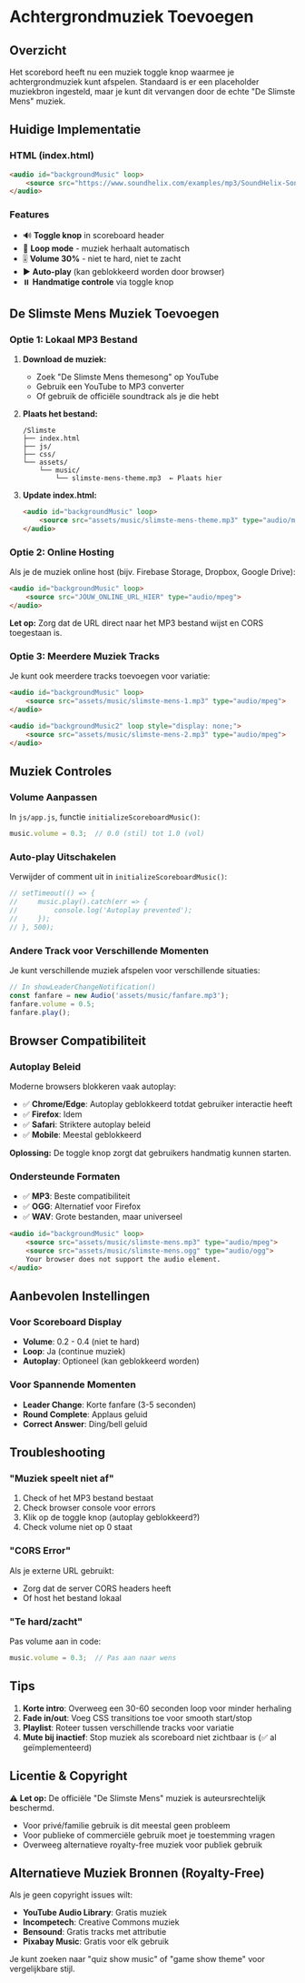 # Achtergrondmuziek Toevoegen

## Overzicht
Het scorebord heeft nu een muziek toggle knop waarmee je achtergrondmuziek kunt afspelen. Standaard is er een placeholder muziekbron ingesteld, maar je kunt dit vervangen door de echte "De Slimste Mens" muziek.

## Huidige Implementatie

### HTML (index.html)
```html
<audio id="backgroundMusic" loop>
    <source src="https://www.soundhelix.com/examples/mp3/SoundHelix-Song-1.mp3" type="audio/mpeg">
</audio>
```

### Features
- 🔊 **Toggle knop** in scoreboard header
- 🔁 **Loop mode** - muziek herhaalt automatisch
- 🎚️ **Volume 30%** - niet te hard, niet te zacht
- ▶️ **Auto-play** (kan geblokkeerd worden door browser)
- ⏸️ **Handmatige controle** via toggle knop

## De Slimste Mens Muziek Toevoegen

### Optie 1: Lokaal MP3 Bestand

1. **Download de muziek:**
   - Zoek "De Slimste Mens themesong" op YouTube
   - Gebruik een YouTube to MP3 converter
   - Of gebruik de officiële soundtrack als je die hebt

2. **Plaats het bestand:**
   ```
   /Slimste
   ├── index.html
   ├── js/
   ├── css/
   └── assets/
       └── music/
           └── slimste-mens-theme.mp3  ← Plaats hier
   ```

3. **Update index.html:**
   ```html
   <audio id="backgroundMusic" loop>
       <source src="assets/music/slimste-mens-theme.mp3" type="audio/mpeg">
   </audio>
   ```

### Optie 2: Online Hosting

Als je de muziek online host (bijv. Firebase Storage, Dropbox, Google Drive):

```html
<audio id="backgroundMusic" loop>
    <source src="JOUW_ONLINE_URL_HIER" type="audio/mpeg">
</audio>
```

**Let op:** Zorg dat de URL direct naar het MP3 bestand wijst en CORS toegestaan is.

### Optie 3: Meerdere Muziek Tracks

Je kunt ook meerdere tracks toevoegen voor variatie:

```html
<audio id="backgroundMusic" loop>
    <source src="assets/music/slimste-mens-1.mp3" type="audio/mpeg">
</audio>

<audio id="backgroundMusic2" loop style="display: none;">
    <source src="assets/music/slimste-mens-2.mp3" type="audio/mpeg">
</audio>
```

## Muziek Controles

### Volume Aanpassen

In `js/app.js`, functie `initializeScoreboardMusic()`:
```javascript
music.volume = 0.3;  // 0.0 (stil) tot 1.0 (vol)
```

### Auto-play Uitschakelen

Verwijder of comment uit in `initializeScoreboardMusic()`:
```javascript
// setTimeout(() => {
//     music.play().catch(err => {
//         console.log('Autoplay prevented');
//     });
// }, 500);
```

### Andere Track voor Verschillende Momenten

Je kunt verschillende muziek afspelen voor verschillende situaties:

```javascript
// In showLeaderChangeNotification()
const fanfare = new Audio('assets/music/fanfare.mp3');
fanfare.volume = 0.5;
fanfare.play();
```

## Browser Compatibiliteit

### Autoplay Beleid

Moderne browsers blokkeren vaak autoplay:
- ✅ **Chrome/Edge**: Autoplay geblokkeerd totdat gebruiker interactie heeft
- ✅ **Firefox**: Idem
- ✅ **Safari**: Striktere autoplay beleid
- ✅ **Mobile**: Meestal geblokkeerd

**Oplossing:** De toggle knop zorgt dat gebruikers handmatig kunnen starten.

### Ondersteunde Formaten

- ✅ **MP3**: Beste compatibiliteit
- ✅ **OGG**: Alternatief voor Firefox
- ✅ **WAV**: Grote bestanden, maar universeel

```html
<audio id="backgroundMusic" loop>
    <source src="assets/music/slimste-mens.mp3" type="audio/mpeg">
    <source src="assets/music/slimste-mens.ogg" type="audio/ogg">
    Your browser does not support the audio element.
</audio>
```

## Aanbevolen Instellingen

### Voor Scoreboard Display
- **Volume**: 0.2 - 0.4 (niet te hard)
- **Loop**: Ja (continue muziek)
- **Autoplay**: Optioneel (kan geblokkeerd worden)

### Voor Spannende Momenten
- **Leader Change**: Korte fanfare (3-5 seconden)
- **Round Complete**: Applaus geluid
- **Correct Answer**: Ding/bell geluid

## Troubleshooting

### "Muziek speelt niet af"
1. Check of het MP3 bestand bestaat
2. Check browser console voor errors
3. Klik op de toggle knop (autoplay geblokkeerd?)
4. Check volume niet op 0 staat

### "CORS Error"
Als je externe URL gebruikt:
- Zorg dat de server CORS headers heeft
- Of host het bestand lokaal

### "Te hard/zacht"
Pas volume aan in code:
```javascript
music.volume = 0.3;  // Pas aan naar wens
```

## Tips

1. **Korte intro**: Overweeg een 30-60 seconden loop voor minder herhaling
2. **Fade in/out**: Voeg CSS transitions toe voor smooth start/stop
3. **Playlist**: Roteer tussen verschillende tracks voor variatie
4. **Mute bij inactief**: Stop muziek als scoreboard niet zichtbaar is (✅ al geïmplementeerd)

## Licentie & Copyright

⚠️ **Let op:** De officiële "De Slimste Mens" muziek is auteursrechtelijk beschermd. 
- Voor privé/familie gebruik is dit meestal geen probleem
- Voor publieke of commerciële gebruik moet je toestemming vragen
- Overweeg alternatieve royalty-free muziek voor publiek gebruik

## Alternatieve Muziek Bronnen (Royalty-Free)

Als je geen copyright issues wilt:
- **YouTube Audio Library**: Gratis muziek
- **Incompetech**: Creative Commons muziek
- **Bensound**: Gratis tracks met attributie
- **Pixabay Music**: Gratis voor elk gebruik

Je kunt zoeken naar "quiz show music" of "game show theme" voor vergelijkbare stijl.
